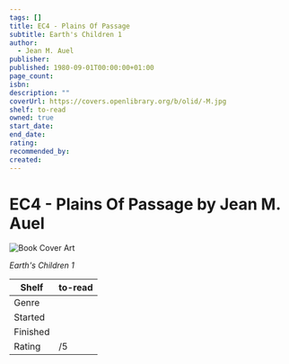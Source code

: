 ```yaml
---
tags: []
title: EC4 - Plains Of Passage
subtitle: Earth's Children 1
author:
  - Jean M. Auel
publisher:
published: 1980-09-01T00:00:00+01:00
page_count:
isbn:
description: ""
coverUrl: https://covers.openlibrary.org/b/olid/-M.jpg
shelf: to-read
owned: true
start_date:
end_date:
rating:
recommended_by:
created:
---
```


# EC4 - Plains Of Passage by Jean M. Auel

![Book Cover Art](https://covers.openlibrary.org/b/olid/-M.jpg)

_Earth's Children 1_

| Shelf | to-read |
| --- | --- |
| Genre |  |
| Started |  |
| Finished |  |
| Rating | /5 |

